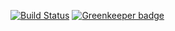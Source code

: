 
[![Build Status](https://travis-ci.org/wishtack/ng-steroids.svg?branch=develop)](https://travis-ci.org/wishtack/ng-steroids)
[![Greenkeeper badge](https://badges.greenkeeper.io/wishtack/ng-steroids.svg)](https://greenkeeper.io/)

